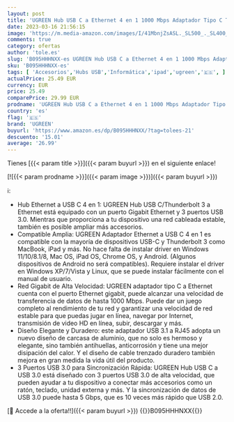 ```yaml
---
layout: post
title: 'UGREEN Hub USB C a Ethernet 4 en 1 1000 Mbps Adaptador Tipo C Thunderbolt 3 a Gigabit RJ45 Multipuertos Hub Compatible con MacBook Pro 13/14/16 Air  iMac  iPad  DELL XPS  Xiami Mi13 y Galaxy S23 S22'
date: 2023-03-16 21:56:15
image: 'https://m.media-amazon.com/images/I/41MbnjZsASL._SL500_._SL400_.jpg'
comments: true
category: ofertas
author: 'tole.es'
slug: 'B095HHHNXX-es UGREEN Hub USB C a Ethernet 4 en 1 1000 Mbps Adaptador...'
sku: 'B095HHHNXX-es'
tags: [ 'Accesorios','Hubs USB','Informática','ipad','ugreen','🇪🇸', ]
actualPrice: 25.49 EUR
currency: EUR
price: 25.49
comparePrice: 29.99 EUR
prodname: 'UGREEN Hub USB C a Ethernet 4 en 1 1000 Mbps Adaptador Tipo C Thunderbolt 3 a Gigabit RJ45 Multipuertos Hub Compatible con MacBook Pro 13/14/16 Air  iMac  iPad  DELL XPS  Xiami Mi13 y Galaxy S23 S22'
country: 'es'
flag: '🇪🇸'
brand: 'UGREEN'
buyurl: 'https://www.amazon.es/dp/B095HHHNXX/?tag=tolees-21'
descuento: '15.01'
average: '26.99'
---
```


Tienes [{{< param title >}}]({{< param buyurl >}}) en el siguiente enlace!

[![{{< param prodname >}}]({{< param image >}})]({{< param buyurl >}})

ℹ️:

- Hub Ethernet a USB C 4 en 1: UGREEN Hub USB C/Thunderbolt 3 a Ethernet está equipado con un puerto Gigabit Ethernet y 3 puertos USB 3.0. Mientras que proporciona a tu dispositivo una red cableada estable, también es posible ampliar más accesorios.
- Compatible Amplia: UGREEN Adaptador Ethernet a USB C 4 en 1 es compatible con la mayoría de dispositivos USB-C y Thunderbolt 3 como MacBook, iPad y más. No hace falta de instalar driver en Windows 11/10/8.1/8, Mac OS, iPad OS, Chrome OS, y Android. (Algunos dispositivos de Android no será compatibles). Requiere instalar el driver en Windows XP/7/Vista y Linux, que se puede instalar fácilmente con el manual de usuario.
- Red Gigabit de Alta Velocidad: UGREEN adaptador tipo C a Ethernet cuenta con el puerto Ethernet gigabit, puede alcanzar una velocidad de transferencia de datos de hasta 1000 Mbps. Puede dar un juego completo al rendimiento de tu red y garantizar una velocidad de red estable para que puedas jugar en línea, navegar por Internet, transmisión de video HD en línea, subir, descargar y más.
- Diseño Elegante y Duradero: este adaptador USB 3.1 a RJ45 adopta un nuevo diseño de carcasa de aluminio, que no solo es hermoso y elegante, sino también antihuellas, anticorrosión y tiene una mejor disipación del calor. Y el diseño de cable trenzado duradero también mejora en gran medida la vida útil del producto.
- 3 Puertos USB 3.0 para Sincronización Rápida: UGREEN Hub USB C a USB 3.0 está diseñado con 3 puertos USB 3.0 de alta velocidad, que pueden ayudar a tu dispositivo a conectar más accesorios como un ratón, teclado, unidad externa y más. Y la sincronización de datos de USB 3.0 puede hasta 5 Gbps, que es 10 veces más rápido que USB 2.0.

[🛒 Accede a la oferta!!]({{< param buyurl >}})
{{<world>}}B095HHHNXX{{</world>}}
